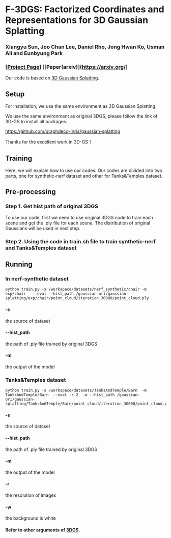 # F-3DGS: Factorized Coordinates and Representations for 3D Gaussian Splatting
### Xiangyu Sun, Joo Chan Lee, Daniel Rho, Jong Hwan Ko, Usman Ali and Eunbyung Park

### [[Project Page](https://xiangyu1sun.github.io/Factorize-3DGS/)] [[Paper(arxiv)](https://arxiv.org/]

Our code is based on [3D Gaussian Splatting](https://github.com/graphdeco-inria/gaussian-splatting).

## Setup

For installation, we use the same environment as 3D Gaussian Splatting.

We use the same environment as original 3DGS, please follow the link of 3D-GS to install all packages.

https://github.com/graphdeco-inria/gaussian-splatting

Thanks for the excellent work in 3D-GS！


## Training
 
Here, we will explain how to use our codes.
Our codes are divided into two parts, one for synthetic-nerf dataset and other for Tanks&Temples dataset.

## Pre-processing

### Step 1.  Get hist path of original 3DGS

To use our code, first we need to use original 3DGS code to train each scene and get the .ply file for each scene. The distribution of original Gaussians will be used in next step.

### Step 2. Using the code in train.sh file to train synthetic-nerf and Tanks&Temples dataset


## Running

### In nerf-synthetic dataset

```shell
python train.py -s /workspace/datasets/nerf_synthetic/chair -m exp/chair   --eval --hist_path /gaussian-ori/gaussian-splatting/exp/chair/point_cloud/iteration_30000/point_cloud.ply   
```

#### -s
the source of dataset
#### --hist_path
the path of .ply file trained by original 3DGS
#### -m
the output of the model


### Tanks&Temples dataset

```shell
python train.py -s /workspace/datasets/TanksAndTemple/Barn  -m TanksAndTemple/Barn  --eval -r 2  -w --hist_path /gaussian-ori/gaussian-splatting/TanksAndTemple/Barn/point_cloud/iteration_30000/point_cloud.ply
```

#### -s       
the source of dataset
#### --hist_path
the path of .ply file trained by original 3DGS
#### -m
the output of the model
#### -r
the resolution of images
#### -w
the background is white

#### Refer to other arguments of [3DGS](https://github.com/graphdeco-inria/gaussian-splatting).
